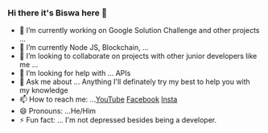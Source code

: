 ### Hi there it's Biswa here 👋


- 🔭 I’m currently working on Google Solution Challenge and other projects ...
- 🌱 I’m currently Node JS, Blockchain,  ...
- 👯 I’m looking to collaborate on projects with other junior developers like me  ...
- 🤔 I’m looking for help with ... APIs
- 💬 Ask me about ... Anything I'll definately try my best to help you with my knowledge
- 📫 How to reach me: ...[YouTube](https://www.youtube.com/c/BiswajitDeb_Biswa_Edits)    [Facebook](https://www.facebook.com/biswajitdowney.deb.5)    [Insta](https://www.instagram.com/biswa2015.bd/)
- 😄 Pronouns: ...He/Him
- ⚡ Fun fact: ... I'm not depressed besides being a developer.

